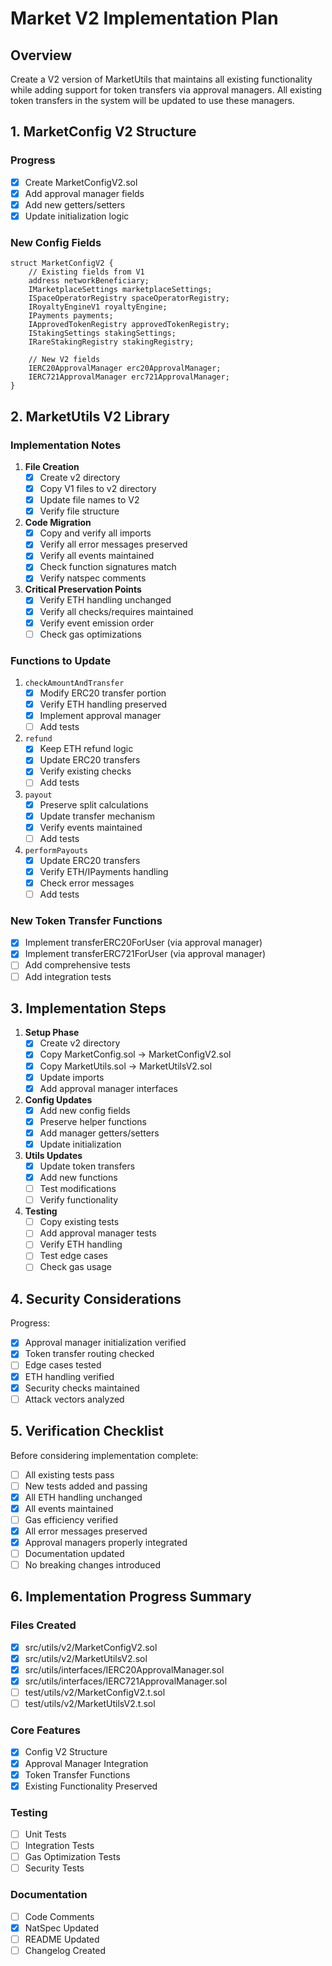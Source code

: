 # Market V2 Implementation Plan

## Overview
Create a V2 version of MarketUtils that maintains all existing functionality while adding support for token transfers via approval managers. All existing token transfers in the system will be updated to use these managers.

## 1. MarketConfig V2 Structure

### Progress
- [x] Create MarketConfigV2.sol
- [x] Add approval manager fields
- [x] Add new getters/setters
- [x] Update initialization logic

### New Config Fields
```solidity
struct MarketConfigV2 {
    // Existing fields from V1
    address networkBeneficiary;
    IMarketplaceSettings marketplaceSettings;
    ISpaceOperatorRegistry spaceOperatorRegistry;
    IRoyaltyEngineV1 royaltyEngine;
    IPayments payments;
    IApprovedTokenRegistry approvedTokenRegistry;
    IStakingSettings stakingSettings;
    IRareStakingRegistry stakingRegistry;
    
    // New V2 fields
    IERC20ApprovalManager erc20ApprovalManager;
    IERC721ApprovalManager erc721ApprovalManager;
}
```

## 2. MarketUtils V2 Library

### Implementation Notes
1. **File Creation**
   - [x] Create v2 directory
   - [x] Copy V1 files to v2 directory
   - [x] Update file names to V2
   - [x] Verify file structure

2. **Code Migration**
   - [x] Copy and verify all imports
   - [x] Verify all error messages preserved
   - [x] Verify all events maintained
   - [x] Check function signatures match
   - [x] Verify natspec comments

3. **Critical Preservation Points**
   - [x] Verify ETH handling unchanged
   - [x] Verify all checks/requires maintained
   - [x] Verify event emission order
   - [ ] Check gas optimizations

### Functions to Update
1. `checkAmountAndTransfer`
   - [x] Modify ERC20 transfer portion
   - [x] Verify ETH handling preserved
   - [x] Implement approval manager
   - [ ] Add tests

2. `refund`
   - [x] Keep ETH refund logic
   - [x] Update ERC20 transfers
   - [x] Verify existing checks
   - [ ] Add tests

3. `payout`
   - [x] Preserve split calculations
   - [x] Update transfer mechanism
   - [x] Verify events maintained
   - [ ] Add tests

4. `performPayouts`
   - [x] Update ERC20 transfers
   - [x] Verify ETH/IPayments handling
   - [x] Check error messages
   - [ ] Add tests

### New Token Transfer Functions
- [x] Implement transferERC20ForUser (via approval manager)
- [x] Implement transferERC721ForUser (via approval manager)
- [ ] Add comprehensive tests
- [ ] Add integration tests

## 3. Implementation Steps

1. **Setup Phase**
   - [x] Create v2 directory
   - [x] Copy MarketConfig.sol → MarketConfigV2.sol
   - [x] Copy MarketUtils.sol → MarketUtilsV2.sol
   - [x] Update imports
   - [x] Add approval manager interfaces

2. **Config Updates**
   - [x] Add new config fields
   - [x] Preserve helper functions
   - [x] Add manager getters/setters
   - [x] Update initialization

3. **Utils Updates**
   - [x] Update token transfers
   - [x] Add new functions
   - [ ] Test modifications
   - [ ] Verify functionality

4. **Testing**
   - [ ] Copy existing tests
   - [ ] Add approval manager tests
   - [ ] Verify ETH handling
   - [ ] Test edge cases
   - [ ] Check gas usage

## 4. Security Considerations

Progress:
- [x] Approval manager initialization verified
- [x] Token transfer routing checked
- [ ] Edge cases tested
- [x] ETH handling verified
- [x] Security checks maintained
- [ ] Attack vectors analyzed

## 5. Verification Checklist

Before considering implementation complete:
- [ ] All existing tests pass
- [ ] New tests added and passing
- [x] All ETH handling unchanged
- [x] All events maintained
- [ ] Gas efficiency verified
- [x] All error messages preserved
- [x] Approval managers properly integrated
- [ ] Documentation updated
- [ ] No breaking changes introduced

## 6. Implementation Progress Summary

### Files Created
- [x] src/utils/v2/MarketConfigV2.sol
- [x] src/utils/v2/MarketUtilsV2.sol
- [x] src/utils/interfaces/IERC20ApprovalManager.sol
- [x] src/utils/interfaces/IERC721ApprovalManager.sol
- [ ] test/utils/v2/MarketConfigV2.t.sol
- [ ] test/utils/v2/MarketUtilsV2.t.sol

### Core Features
- [x] Config V2 Structure
- [x] Approval Manager Integration
- [x] Token Transfer Functions
- [x] Existing Functionality Preserved

### Testing
- [ ] Unit Tests
- [ ] Integration Tests
- [ ] Gas Optimization Tests
- [ ] Security Tests

### Documentation
- [ ] Code Comments
- [x] NatSpec Updated
- [ ] README Updated
- [ ] Changelog Created 
